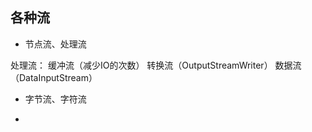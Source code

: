 ## 各种**流**

- 节点流、处理流

处理流： 缓冲流（减少IO的次数）
        转换流（OutputStreamWriter）
        数据流（DataInputStream）

- 字节流、字符流

-  